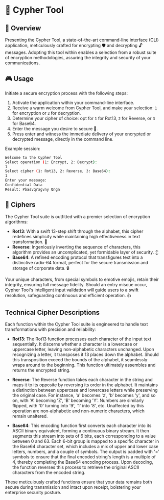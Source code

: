 # 🚀 Cypher Tool

## 🌟 Overview

Presenting the Cypher Tool, a state-of-the-art command-line interface (CLI) application, meticulously crafted for encrypting 🛡️ and decrypting 🔓 messages. Adopting this tool within enables a selection from a robust suite of encryption methodologies, assuring the integrity and security of your communications.

## 🎮 Usage

Initiate a secure encryption process with the following steps:

1. Activate the application within your command-line interface.
2. Receive a warm welcome from Cypher Tool, and make your selection: `1` for encryption or `2` for decryption.
3. Determine your cipher of choice: opt for `1` for Rot13, `2` for Reverse, or `3` for Base64.
4. Enter the message you desire to secure 📝.
5. Press enter and witness the immediate delivery of your encrypted or decrypted message, directly in the command line.

Example session:

```bash
Welcome to the Cypher Tool
Select operation (1: Encrypt, 2: Decrypt):
1
Select cipher (1: Rot13, 2: Reverse, 3: Base64):
1
Enter your message:
Confidential Data
Result: Pbasvqragvny Qngn
```
## 🧩 Ciphers

The Cypher Tool suite is outfitted with a premier selection of encryption algorithms:

- **Rot13**: With a swift 13-step shift through the alphabet, this cipher redefines simplicity while maintaining high effectiveness in text transformation. 🔄
- **Reverse**: Ingeniously inverting the sequence of characters, this algorithm provides an uncomplicated, yet formidable layer of security. ↕️
- **Base64**: A refined encoding protocol that transfigures text into a distinctive radix-64 format, perfect for the secure transmission and storage of corporate data. 🔒

Your unique characters, from special symbols to emotive emojis, retain their integrity, ensuring full message fidelity. Should an entry miscue occur, Cypher Tool's intelligent input validation will guide users to a swift resolution, safeguarding continuous and efficient operation. 👍

## Technical Cipher Descriptions

Each function within the Cypher Tool suite is engineered to handle text transformations with precision and reliability:

- **Rot13**: The Rot13 function processes each character of the input text sequentially. It discerns whether a character is a lowercase or uppercase letter, leaving non-alphabetic characters unchanged. Upon recognizing a letter, it transposes it 13 places down the alphabet. Should this transposition exceed the bounds of the alphabet, it seamlessly wraps around to the beginning. This function ultimately assembles and returns the encrypted string.

- **Reverse**: The Reverse function takes each character in the string and maps it to its opposite by reversing its order in the alphabet. It maintains a distinction between uppercase and lowercase letters while preserving the original case. For instance, 'a' becomes 'z', 'b' becomes 'y', and so on, with 'A' becoming 'Z', 'B' becoming 'Y'. Numbers are similarly flipped, with '0' turning into '9', '1' into '8', etc. Unaffected by this operation are non-alphabetic and non-numeric characters, which remain unaltered.

- **Base64**: This encoding function first converts each character into its ASCII binary equivalent, forming a continuous binary stream. It then segments this stream into sets of 6 bits, each corresponding to a value between 0 and 63. Each 6-bit group is mapped to a specific character in the Base64 character set, which includes a mix of upper and lower case letters, numbers, and a couple of symbols. The output is padded with '=' symbols to ensure that the final encoded string's length is a multiple of 4, thereby completing the Base64 encoding process. Upon decoding, the function reverses this process to retrieve the original ASCII characters from the encoded string.

These meticulously crafted functions ensure that your data remains both secure during transmission and intact upon receipt, bolstering your enterprise security posture.
